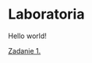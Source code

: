 <html>
<head>
    <title>Starting page</title>
</head>

<body>
    <h1>Laboratoria</h1>
    <p>Hello world!</p>
    <a href='/lab1/indeks.html'> Zadanie 1.</a>
</body>

</html> 
